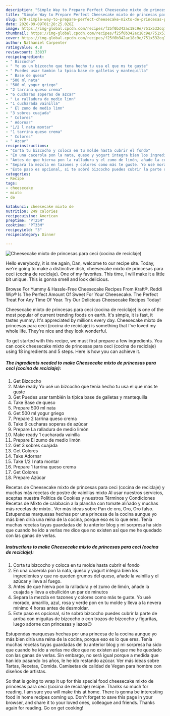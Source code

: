 ```yaml
---
description: "Simple Way to Prepare Perfect Cheesecake mixto de princesas para ceci (cocina de reciclaje)"
title: "Simple Way to Prepare Perfect Cheesecake mixto de princesas para ceci (cocina de reciclaje)"
slug: 970-simple-way-to-prepare-perfect-cheesecake-mixto-de-princesas-para-ceci-cocina-de-reciclaje
date: 2020-09-09T01:28:25.028Z
image: https://img-global.cpcdn.com/recipes/f25f0b342ac18c9e/751x532cq70/cheesecake-mixto-de-princesas-para-ceci-cocina-de-reciclaje-foto-principal.jpg
thumbnail: https://img-global.cpcdn.com/recipes/f25f0b342ac18c9e/751x532cq70/cheesecake-mixto-de-princesas-para-ceci-cocina-de-reciclaje-foto-principal.jpg
cover: https://img-global.cpcdn.com/recipes/f25f0b342ac18c9e/751x532cq70/cheesecake-mixto-de-princesas-para-ceci-cocina-de-reciclaje-foto-principal.jpg
author: Nathaniel Carpenter
ratingvalue: 4.8
reviewcount: 33837
recipeingredient:
- " Bizcocho"
- " Yo us un bizcocho que tena hecho tu usa el que ms te guste"
- " Puedes usar tambin la tpica base de galletas y mantequilla"
- " Base de queso"
- "500 ml nata"
- "500 ml yogur griego"
- "2 tarrina queso crema"
- "6 cucharas soperas de azcar"
- " La ralladura de medio limn"
- "1 cucharada vainilla"
- " El zumo de medio limn"
- "3 sobres cuajada"
- " Colores"
- " Adornar"
- "1/2 l nata montar"
- "1 tarrina queso crema"
- " Colores"
- " Azcar"
recipeinstructions:
- "Corta tu bizcocho y coloca en tu molde hasta cubrir el fondo"
- "En una cacerola pon la nata, queso y yogurt integra bien los ingredientes y que no queden grumos del queso, añade la vainilla y el azúcar y lleva al fuego."
- "Antes de que hierva pon la ralladura y el zumo de limón, añade la cuajada y lleva a ebullición un par de minutos"
- "Separa la mezcla en tazones y colores como más te guste. Yo usé morado, amarillo, azul, rosa y verde pon en tu molde y lleva a la nevera mínimo 4 horas antes de desmoldar."
- "Este paso es opcional, si te sobró bizcocho puedes cubrir la parte de arriba con miguitas de bizcocho o con trozos de bizcocho y figuritas, luego adorne con princesas y lazos😉"
categories:
- Recipe
tags:
- cheesecake
- mixto
- de

katakunci: cheesecake mixto de 
nutrition: 249 calories
recipecuisine: American
preptime: "PT25M"
cooktime: "PT33M"
recipeyield: "3"
recipecategory: Dinner

---
```



![Cheesecake mixto de princesas para ceci (cocina de reciclaje)](https://img-global.cpcdn.com/recipes/f25f0b342ac18c9e/751x532cq70/cheesecake-mixto-de-princesas-para-ceci-cocina-de-reciclaje-foto-principal.jpg)

Hello everybody, it is me again, Dan, welcome to our recipe site. Today, we're going to make a distinctive dish, cheesecake mixto de princesas para ceci (cocina de reciclaje). One of my favorites. This time, I will make it a little bit unique. This is gonna smell and look delicious.

Browse For Yummy &amp; Hassle-Free Cheesecake Recipes From Kraft®. Reddi Wip® Is The Perfect Amount Of Sweet For Your Cheesecake. The Perfect Treat For Any Time Of Year. Try Our Delicious Cheesecake Recipes Today!

Cheesecake mixto de princesas para ceci (cocina de reciclaje) is one of the most popular of current trending foods on earth. It's simple, it is fast, it tastes yummy. It's appreciated by millions every day. Cheesecake mixto de princesas para ceci (cocina de reciclaje) is something that I've loved my whole life. They're nice and they look wonderful.


To get started with this recipe, we must first prepare a few ingredients. You can cook cheesecake mixto de princesas para ceci (cocina de reciclaje) using 18 ingredients and 5 steps. Here is how you can achieve it.

<!--inarticleads1-->

##### The ingredients needed to make Cheesecake mixto de princesas para ceci (cocina de reciclaje):

1. Get  Bizcocho
1. Make ready  Yo usé un bizcocho que tenía hecho tu usa el que más te guste
1. Get  Puedes usar también la típica base de galletas y mantequilla
1. Take  Base de queso
1. Prepare 500 ml nata
1. Get 500 ml yogur griego
1. Prepare 2 tarrina queso crema
1. Take 6 cucharas soperas de azúcar
1. Prepare  La ralladura de medio limón
1. Make ready 1 cucharada vainilla
1. Prepare  El zumo de medio limón
1. Get 3 sobres cuajada
1. Get  Colores
1. Take  Adornar
1. Take 1/2 l nata montar
1. Prepare 1 tarrina queso crema
1. Get  Colores
1. Prepare  Azúcar


Recetas de Cheesecake mixto de princesas para ceci (cocina de reciclaje) y muchas más recetas de postre de vainillas mixto Al usar nuestros servicios, aceptas nuestra Política de Cookies y nuestros Términos y Condiciones Recetas de Mixto de calabacín a la plancha con tomate aliñado y muchas más recetas de mixto.. Ver más ideas sobre Pan de oro, Oro, Oro falso. Estupendas marquesas hechas por una princesa de la cocina aunque yo más bien diría una reina de la cocina, porque eso es lo que eres. Tenía muchas recetas tuyas guardadas del tu anterior blog y mi sorpresa ha sido que cuando he ido a verlas me dice que no existen así que me he quedado con las ganas de verlas. 

<!--inarticleads2-->

##### Instructions to make Cheesecake mixto de princesas para ceci (cocina de reciclaje):

1. Corta tu bizcocho y coloca en tu molde hasta cubrir el fondo
1. En una cacerola pon la nata, queso y yogurt integra bien los ingredientes y que no queden grumos del queso, añade la vainilla y el azúcar y lleva al fuego.
1. Antes de que hierva pon la ralladura y el zumo de limón, añade la cuajada y lleva a ebullición un par de minutos
1. Separa la mezcla en tazones y colores como más te guste. Yo usé morado, amarillo, azul, rosa y verde pon en tu molde y lleva a la nevera mínimo 4 horas antes de desmoldar.
1. Este paso es opcional, si te sobró bizcocho puedes cubrir la parte de arriba con miguitas de bizcocho o con trozos de bizcocho y figuritas, luego adorne con princesas y lazos😉


Estupendas marquesas hechas por una princesa de la cocina aunque yo más bien diría una reina de la cocina, porque eso es lo que eres. Tenía muchas recetas tuyas guardadas del tu anterior blog y mi sorpresa ha sido que cuando he ido a verlas me dice que no existen así que me he quedado con las ganas de verlas. Sin embargo, no será igual porque a medida que han ido pasando los años, le he ido restando azúcar. Ver más ideas sobre Tartas, Recetas, Comida. Camisetas de calidad de Vegan para hombre con diseños de artistas. 

So that is going to wrap it up for this special food cheesecake mixto de princesas para ceci (cocina de reciclaje) recipe. Thanks so much for reading. I am sure you will make this at home. There is gonna be interesting food in home recipes coming up. Don't forget to save this page in your browser, and share it to your loved ones, colleague and friends. Thanks again for reading. Go on get cooking!
